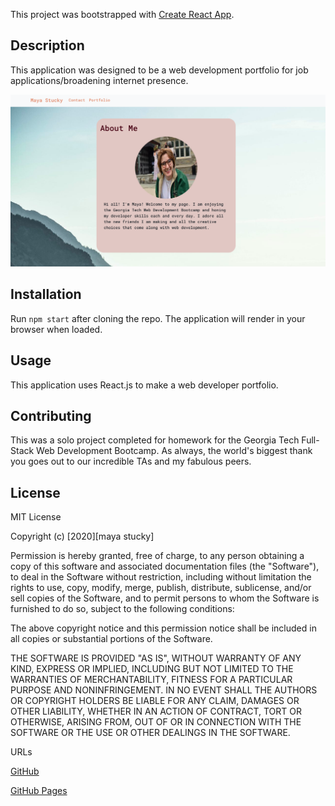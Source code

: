 This project was bootstrapped with [Create React App](https://github.com/facebook/create-react-app).

## Description 

This application was designed to be a web development portfolio for job applications/broadening internet presence. 

![Deployed App](app.png)

## Installation

Run `npm start` after cloning the repo. The application will render in your browser when loaded. 

## Usage 

This application uses React.js to make a web developer portfolio. 

## Contributing 

This was a solo project completed for homework for the Georgia Tech Full-Stack Web Development Bootcamp. As always, the world's biggest thank you goes out to our incredible TAs and my fabulous peers.

## License 

MIT License

Copyright (c) [2020][maya stucky]

Permission is hereby granted, free of charge, to any person obtaining a copy of this software and associated documentation files (the "Software"), to deal in the Software without restriction, including without limitation the rights to use, copy, modify, merge, publish, distribute, sublicense, and/or sell copies of the Software, and to permit persons to whom the Software is furnished to do so, subject to the following conditions:

The above copyright notice and this permission notice shall be included in all copies or substantial portions of the Software.

THE SOFTWARE IS PROVIDED "AS IS", WITHOUT WARRANTY OF ANY KIND, EXPRESS OR IMPLIED, INCLUDING BUT NOT LIMITED TO THE WARRANTIES OF MERCHANTABILITY, FITNESS FOR A PARTICULAR PURPOSE AND NONINFRINGEMENT. IN NO EVENT SHALL THE AUTHORS OR COPYRIGHT HOLDERS BE LIABLE FOR ANY CLAIM, DAMAGES OR OTHER LIABILITY, WHETHER IN AN ACTION OF CONTRACT, TORT OR OTHERWISE, ARISING FROM, OUT OF OR IN CONNECTION WITH THE SOFTWARE OR THE USE OR OTHER DEALINGS IN THE SOFTWARE.

URLs

[GitHub](https://github.com/mayastucky/mayastucky-portfolio)

[GitHub Pages](https://mayastucky.github.io/mayastucky-portfolio/)